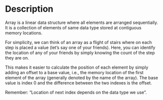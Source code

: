 # Description
Array is a linear data structure where all elements are arranged sequentially. It is a collection of elements of same data type stored at contiguous memory locations. 

For simplicity, we can think of an array as a flight of stairs where on each step is placed a value (let’s say one of your friends). Here, you can identify the location of any of your friends by simply knowing the count of the step they are on. 

This makes it easier to calculate the position of each element by simply adding an offset to a base value, i.e., the memory location of the first element of the array (generally denoted by the name of the array). The base value is index 0 and the difference between the two indexes is the offset.

Remember: “Location of next index depends on the data type we use”. 
